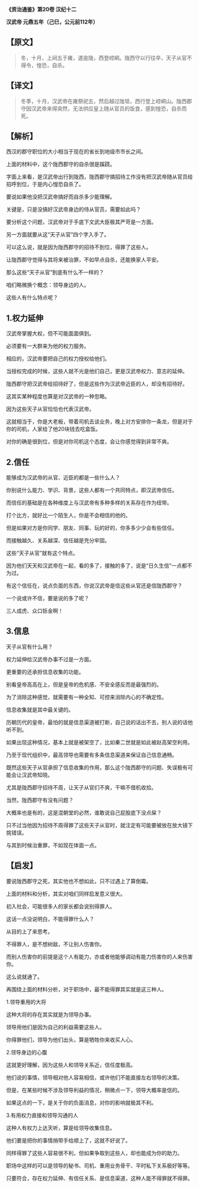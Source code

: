  

**《资治通鉴》第20卷 汉纪十二**

**汉武帝 元鼎五年（己巳，公元前112年）**



## **【原文】**

> 冬，十月，上祠五于雍，遂逾陇，西登崆峒。陇西守以行往卒，天子从官不得令，惶恐，自杀。

## **【译文】**

> 冬季，十月，汉武帝在雍祭祀五，然后越过陇坻，西行登上崆峒山。陇西郡守因汉武帝来得突然，无法供应皇上随从官员的饭食，感到惶恐，自杀而死。

## **【解析】**

西汉的郡守职位的大小相当于现在的省长到地级市市长之间。

上面的材料中，这个陇西郡守的自杀很是蹊跷。

字面上来看，是汉武帝出行到陇西，陇西郡守搞招待工作没有把汉武帝随从官员给招呼到位，于是内心惶恐自杀了。

要说如果他没把汉武帝搞好而自杀多少能理解。

关键是，只是没搞好汉武帝身边的侍从官员，需要如此吗？

要分析这个问题，汉武帝对于手底下文武大臣极其严苛是一方面。

另一方面就要从这“天子从官”四个字入手了。

可以这么说，就是因为陇西郡守的招待不到位，得罪了这些人。

让陇西郡守觉得与其将来被治罪，不如早点自杀，还能换家人平安。

那么这些“天子从官”到底有什么不一样的？

咱们略微换个概念：领导身边的人。

这些人有什么特点呢？



## **1.权力延伸**

汉武帝掌握大权，但不可能面面俱到。

必须要有一大群来为他的权力服务。

相应的，汉武帝要把自己的权力授权给他们。

当授权完成的时候，这些人就不光是他们自己，更是汉武帝权力、意志的延伸。

陇西郡守把汉武帝给招待好了，但是这些作为汉武帝近臣的人，却没有招待好。

这其实某种程度也算是对汉武帝的一种忽略。

因为这些天子从官恰恰也代表汉武帝。

这就相当于，你是大老板，带着司机去谈业务，晚上对方安排你一条龙，但是对于你的司机，人家给了他20块钱去吃盒饭。

对你的确是很到位，但是对你司机这个态度，会让你感觉得到非常不爽。

## **2.信任**

能够成为汉武帝的从官、近臣的都是一些什么人？

你别说什么能力、学识、背景，这些人都有一个共同特点，即汉武帝信任。

而信任的基础是在各种维度上与汉武帝有多种多样的关系存在作为纽带。

打个比方，就好比一个陌生人，你是不会相信的他的。

但是如果对方是你同学、朋友、同事、玩的好的，你多多少少会有些信任。

而接触越久、关系越深、信任越是充分牢固。

这些“天子从官”就有这个特点。

因为他们天天和汉武帝在一起，看的多了，接触的多了，说是“日久生信”一点都不为过。

有这个信任在，说点负面的东西，你说汉武帝是信这些从官还是信陇西郡守？

一个说或许不信，要是说的多了呢？

三人成虎、众口铄金啊！



## **3.信息**

天子从官有什么用？

权力延伸给汉武帝办事不过是一方面。

更重要的还承担信息收集的功能。

别看皇帝高高在上，但是皇帝的危机感、不安全感反而是最强烈的。

为了消除这种感觉，就需要有一种全知、可控来消除内心的不确定性。

信息收集就是其中最关键的。

历朝历代的皇帝，最怕的就是信息渠道被打断，自己说的话出不去，别人说的话他听不到。

如果出现这种情况，基本上就是被架空了，比如秦二世就是如此被赵高架空利用。

乃至于现代组织中，最高领导也需要有多条信息渠道来保证自己信息通畅。

既然这些天子从官承担了信息收集的作用，那么这个陇西郡守的问题、失误极有可能会让汉武帝知晓。

尤其是陇西郡守招待不周，让天子从官们不爽，干嘛不借机收拾。

当然，陇西郡守有没有问题？

大概率也是有的，这是混朝堂的必然，谁敢说自己屁股底下没点屎？

只不过当他因为招待不周得罪了这些天子从官时，就注定有可能要被放在放大镜下挑错误。

与其到时候治重罪，不如现在体面一点。

## **【启发】**

要说陇西郡守之死，其实他也不想如此，只不过遇上了算倒霉。

上面的材料和分析，其实对咱们同样启发意义很大。

初入社会，可能很多人的家长都会说别得罪人。

这话一点没说明白，不能得罪什么人？

从目的上了来思考。

不得罪人，是不想树敌，不让别人伤害你。

而别人伤害你的前提是这个人有能力，亦或者他能够调动有能力伤害你的人来伤害你。

这么说就通了。

再围绕上面的材料分析，对于职场中，最不能得罪其实就是这三种人。

1.领导重用的大将

这种大将的存在其实就是为领导办事。

领导用他们是因为自己的利益需要这些人。

你得罪他们，领导为他们出头，算是牺牲你来收买人心。

2.领导身边的心腹

这就更好理解，因为这些人和领导关系近，信任度极高。

他们说的事情，领导相对他人容易相信，或许他们不能直接左右领导的决策。

但是，在某些时候不涉及领导利益的情况，稍微点一下，领导大概率是信的。

如果这点的一下，是关于你的负面消息，对你的影响就极其不利。

3.有用权力直接和领导沟通的人

这种人有权力上达天听，算是给领导收集信息。

他们要是把你的事情捎带手给顺上了，这就不好说了。

同样得罪了这些人容易很不利，但如果争取到这些人，却也能成为你的助力。

职场中这样的可以是领导的秘书、司机、重用业务骨干、平时私下关系极好等等。

只要符合，存在权力延伸、有信任关系、是信息渠道，这种人能不得罪就不得罪。
